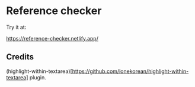 # Reference checker

Try it at:

https://reference-checker.netlify.app/

## Credits

(highlight-within-textarea)[https://github.com/lonekorean/highlight-within-textarea] plugin.